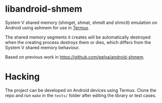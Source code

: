 libandroid-shmem
================
System V shared memory (shmget, shmat, shmdt and shmctl) emulation on Android using ashmem for use in [Termux](https://termux.com/).

The shared memory segments it creates will be automatically destroyed when the creating process destroys them or dies, which differs from the System V shared memory behaviour.

Based on previous work in https://github.com/pelya/android-shmem.

Hacking
=======
The project can be developed on Android devices using Termux. Clone the repo and run `make` in the `tests/` folder after editing the library or test cases.
